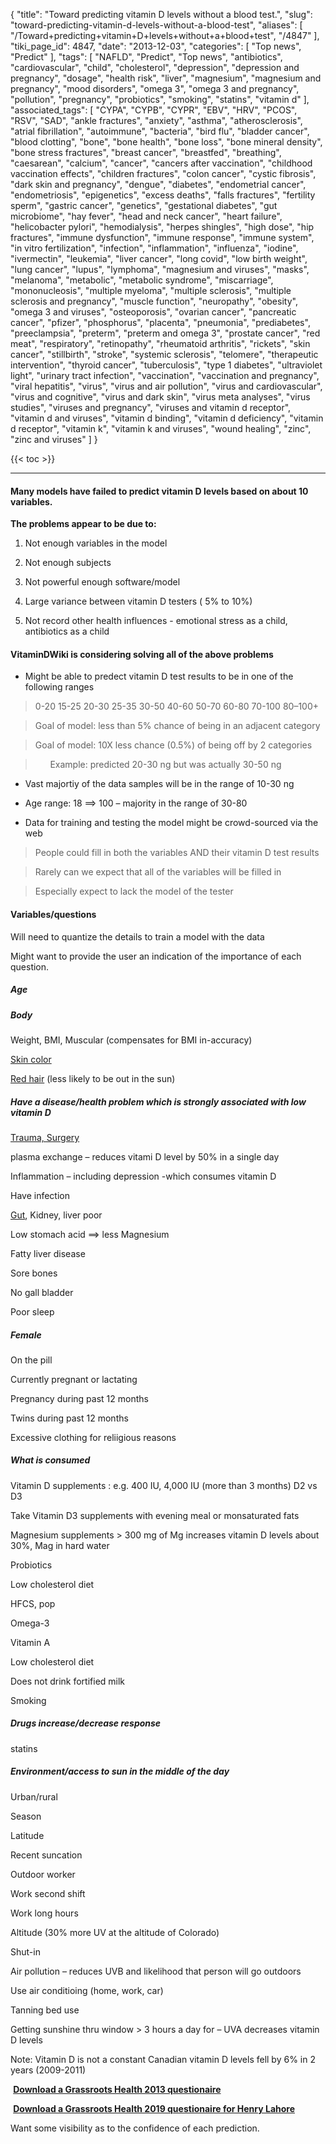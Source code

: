 {
    "title": "Toward predicting vitamin D levels without a blood test.",
    "slug": "toward-predicting-vitamin-d-levels-without-a-blood-test",
    "aliases": [
        "/Toward+predicting+vitamin+D+levels+without+a+blood+test",
        "/4847"
    ],
    "tiki_page_id": 4847,
    "date": "2013-12-03",
    "categories": [
        "Top news",
        "Predict"
    ],
    "tags": [
        "NAFLD",
        "Predict",
        "Top news",
        "antibiotics",
        "cardiovascular",
        "child",
        "cholesterol",
        "depression",
        "depression and pregnancy",
        "dosage",
        "health risk",
        "liver",
        "magnesium",
        "magnesium and pregnancy",
        "mood disorders",
        "omega 3",
        "omega 3 and pregnancy",
        "pollution",
        "pregnancy",
        "probiotics",
        "smoking",
        "statins",
        "vitamin d"
    ],
    "associated_tags": [
        "CYPA",
        "CYPB",
        "CYPR",
        "EBV",
        "HRV",
        "PCOS",
        "RSV",
        "SAD",
        "ankle fractures",
        "anxiety",
        "asthma",
        "atherosclerosis",
        "atrial fibrillation",
        "autoimmune",
        "bacteria",
        "bird flu",
        "bladder cancer",
        "blood clotting",
        "bone",
        "bone health",
        "bone loss",
        "bone mineral density",
        "bone stress fractures",
        "breast cancer",
        "breastfed",
        "breathing",
        "caesarean",
        "calcium",
        "cancer",
        "cancers after vaccination",
        "childhood vaccination effects",
        "children fractures",
        "colon cancer",
        "cystic fibrosis",
        "dark skin and pregnancy",
        "dengue",
        "diabetes",
        "endometrial cancer",
        "endometriosis",
        "epigenetics",
        "excess deaths",
        "falls fractures",
        "fertility sperm",
        "gastric cancer",
        "genetics",
        "gestational diabetes",
        "gut microbiome",
        "hay fever",
        "head and neck cancer",
        "heart failure",
        "helicobacter pylori",
        "hemodialysis",
        "herpes shingles",
        "high dose",
        "hip fractures",
        "immune dysfunction",
        "immune response",
        "immune system",
        "in vitro fertilization",
        "infection",
        "inflammation",
        "influenza",
        "iodine",
        "ivermectin",
        "leukemia",
        "liver cancer",
        "long covid",
        "low birth weight",
        "lung cancer",
        "lupus",
        "lymphoma",
        "magnesium and viruses",
        "masks",
        "melanoma",
        "metabolic",
        "metabolic syndrome",
        "miscarriage",
        "mononucleosis",
        "multiple myeloma",
        "multiple sclerosis",
        "multiple sclerosis and pregnancy",
        "muscle function",
        "neuropathy",
        "obesity",
        "omega 3 and viruses",
        "osteoporosis",
        "ovarian cancer",
        "pancreatic cancer",
        "pfizer",
        "phosphorus",
        "placenta",
        "pneumonia",
        "prediabetes",
        "preeclampsia",
        "preterm",
        "preterm and omega 3",
        "prostate cancer",
        "red meat",
        "respiratory",
        "retinopathy",
        "rheumatoid arthritis",
        "rickets",
        "skin cancer",
        "stillbirth",
        "stroke",
        "systemic sclerosis",
        "telomere",
        "therapeutic intervention",
        "thyroid cancer",
        "tuberculosis",
        "type 1 diabetes",
        "ultraviolet light",
        "urinary tract infection",
        "vaccination",
        "vaccination and pregnancy",
        "viral hepatitis",
        "virus",
        "virus and air pollution",
        "virus and cardiovascular",
        "virus and cognitive",
        "virus and dark skin",
        "virus meta analyses",
        "virus studies",
        "viruses and pregnancy",
        "viruses and vitamin d receptor",
        "vitamin d and viruses",
        "vitamin d binding",
        "vitamin d deficiency",
        "vitamin d receptor",
        "vitamin k",
        "vitamin k and viruses",
        "wound healing",
        "zinc",
        "zinc and viruses"
    ]
}


{{< toc >}} 

---

#### Many models have failed to predict vitamin D levels based on about 10 variables.

 **The problems appear to be due to:** 

1. Not enough variables in the model

1. Not enough subjects

1. Not powerful enough software/model

1. Large variance between vitamin D testers ( 5% to 10%)

1. Not record other health influences - emotional stress as a child, antibiotics as a child

#### VitaminDWiki is considering solving all of the above problems

* Might be able to predect vitamin D test results to be in one of the following ranges

> 0-20 15-25 20-30 25-35 30-50  40-60  50-70 60-80 70-100 80–100+

> Goal of model: less than 5% chance of being in an adjacent category

> Goal of model: 10X less chance (0.5%) of being off by 2 categories

> &nbsp; &nbsp; &nbsp;   Example: predicted 20-30 ng but was actually 30-50 ng

* Vast majortiy of the data samples will be in the range of 10-30 ng

* Age range: 18 ==> 100 – majority in the range of 30-80

* Data for training and testing the model might be crowd-sourced via the web

> People could fill in both the variables AND their vitamin D test results

> Rarely can we expect that all of the variables will be filled in

> Especially expect to lack the model of the tester

#### Variables/questions

Will need to quantize the details to train a model with the data

Might want to provide the user an indication of the importance of each question.

##### Age

##### Body

Weight, BMI, Muscular (compensates for BMI in-accuracy)

[Skin color](/tags/skin-color.html)

[Red hair](/tags/red-hair.html) (less likely to be out in the sun)

##### Have a disease/health problem which is strongly associated with low vitamin D

[Trauma, Surgery](https://www.VitaminDWiki.com/Trauma+and+surgery)

plasma exchange – reduces vitami D level by 50% in a single day

Inflammation – including depression -which consumes vitamin D

Have infection

[Gut](/tags/gut.html), Kidney, liver poor

Low stomach acid ==> less Magnesium

Fatty liver disease

Sore bones

No gall bladder

Poor sleep

##### Female

On the pill

Currently pregnant or lactating

Pregnancy during past 12 months

Twins during past 12 months

Excessive clothing for reliigious reasons

##### What is consumed

Vitamin D supplements : e.g. 400 IU, 4,000 IU (more than 3 months)  D2 vs D3

Take Vitamin D3 supplements with evening meal or monsaturated fats

Magnesium supplements  > 300 mg of Mg increases vitamin D levels about 30%, Mag in hard water

Probiotics

Low cholesterol diet

HFCS, pop

Omega-3

Vitamin A

Low cholesterol diet

Does not drink fortified milk

Smoking

##### Drugs increase/decrease response

statins

##### Environment/access to sun in the middle of the day

Urban/rural

Season

Latitude

Recent suncation

Outdoor worker

Work second shift

Work long hours

Altitude (30% more UV at the altitude of Colorado)

Shut-in

Air pollution – reduces UVB and likelihood that person will go outdoors

Use air conditioing  (home, work, car)

Tanning bed use

Getting sunshine thru window > 3 hours a day for – UVA decreases vitamin D levels

Note: Vitamin D is not a constant  Canadian vitamin D levels fell by 6% in 2 years (2009-2011)

 **<i class="fas fa-file-pdf" style="margin-right: 0.3em;"></i><a href="https://d378j1rmrlek7x.cloudfront.net/attachments/pdf/grassroots-questionnaire121012.pdf">Download a Grassroots Health 2013 questionaire </a>** 

 **<i class="fas fa-file-pdf" style="margin-right: 0.3em;"></i><a href="https://d378j1rmrlek7x.cloudfront.net/attachments/pdf/gfh-q-march-2019-40-pages-compressed.pdf">Download a Grassroots Health 2019 questionaire for Henry Lahore</a>** 

Want some visibility as to the confidence of each prediction.